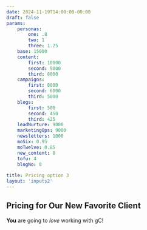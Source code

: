 ```yaml
---
date: 2024-11-19T14:00:00-00:00
draft: false
params:
    personas:
        one: .8
        two: 1
        three: 1.25
    base: 15000
    content: 
        first: 10000
        second: 9000
        third: 8000
    campaigns: 
        first: 8000
        second: 6000
        third: 5000
    blogs: 
        first: 500
        second: 450
        third: 425
    leadNurture: 9000
    marketingOps: 9000
    newsletters: 1000
    moSix: 0.95
    moTwelve: 0.85
    new_content: 8
    tofu: 4
    blogNo: 8
    
title: Pricing option 3
layout: 'inputs2'
---
```


## Pricing for Our New Favorite Client

**You** are going to *love* working with gC!
